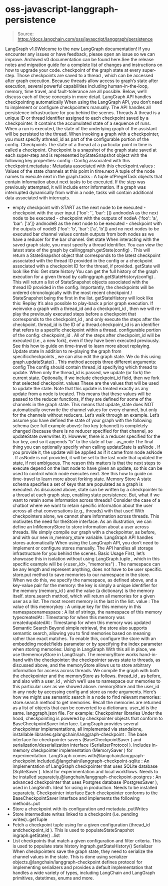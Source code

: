 # oss-javascript-langgraph-persistence

> Source: https://docs.langchain.com/oss/javascript/langgraph/persistence

LangGraph v1.0Welcome to the new LangGraph documentation! If you encounter any issues or have feedback, please open an issue so we can improve. Archived v0 documentation can be found here.See the release notes and migration guide for a complete list of changes and instructions on how to upgrade your code.
checkpoint
of the graph state at every super-step. Those checkpoints are saved to a thread
, which can be accessed after graph execution. Because threads
allow access to graph’s state after execution, several powerful capabilities including human-in-the-loop, memory, time travel, and fault-tolerance are all possible. Below, we’ll discuss each of these concepts in more detail.
LangGraph API handles checkpointing automatically
When using the LangGraph API, you don’t need to implement or configure checkpointers manually. The API handles all persistence infrastructure for you behind the scenes.
Threads
A thread is a unique ID or thread identifier assigned to each checkpoint saved by a checkpointer. It contains the accumulated state of a sequence of runs. When a run is executed, the state of the underlying graph of the assistant will be persisted to the thread. When invoking a graph with a checkpointer, you must specify athread_id
as part of the configurable
portion of the config.
Checkpoints
The state of a thread at a particular point in time is called a checkpoint. Checkpoint is a snapshot of the graph state saved at each super-step and is represented byStateSnapshot
object with the following key properties:
config
: Config associated with this checkpoint.metadata
: Metadata associated with this checkpoint.values
: Values of the state channels at this point in time.next
A tuple of the node names to execute next in the graph.tasks
: A tuple ofPregelTask
objects that contain information about next tasks to be executed. If the step was previously attempted, it will include error information. If a graph was interrupted dynamically from within a node, tasks will contain additional data associated with interrupts.
- empty checkpoint with
START
as the next node to be executed - checkpoint with the user input
{'foo': '', 'bar': []}
andnodeA
as the next node to be executed - checkpoint with the outputs of
nodeA
{'foo': 'a', 'bar': ['a']}
andnodeB
as the next node to be executed - checkpoint with the outputs of
nodeB
{'foo': 'b', 'bar': ['a', 'b']}
and no next nodes to be executed
bar
channel values contain outputs from both nodes as we have a reducer for the bar
channel.
Get state
When interacting with the saved graph state, you must specify a thread identifier. You can view the latest state of the graph by callinggraph.getState(config)
. This will return a StateSnapshot
object that corresponds to the latest checkpoint associated with the thread ID provided in the config or a checkpoint associated with a checkpoint ID for the thread, if provided.
getState
will look like this:
Get state history
You can get the full history of the graph execution for a given thread by callinggraph.getStateHistory(config)
. This will return a list of StateSnapshot
objects associated with the thread ID provided in the config. Importantly, the checkpoints will be ordered chronologically with the most recent checkpoint / StateSnapshot
being the first in the list.
getStateHistory
will look like this:
Replay
It’s also possible to play-back a prior graph execution. If weinvoke
a graph with a thread_id
and a checkpoint_id
, then we will re-play the previously executed steps before a checkpoint that corresponds to the checkpoint_id
, and only execute the steps after the checkpoint.
thread_id
is the ID of a thread.checkpoint_id
is an identifier that refers to a specific checkpoint within a thread.
configurable
portion of the config:
checkpoint_id
. All of the steps after checkpoint_id
will be executed (i.e., a new fork), even if they have been executed previously. See this how to guide on time-travel to learn more about replaying.
Update state
In addition to re-playing the graph from specificcheckpoints
, we can also edit the graph state. We do this using graph.updateState()
. This method accepts three different arguments:
config
The config should contain thread_id
specifying which thread to update. When only the thread_id
is passed, we update (or fork) the current state. Optionally, if we include checkpoint_id
field, then we fork that selected checkpoint.
values
These are the values that will be used to update the state. Note that this update is treated exactly as any update from a node is treated. This means that these values will be passed to the reducer functions, if they are defined for some of the channels in the graph state. This means that update_state
does NOT automatically overwrite the channel values for every channel, but only for the channels without reducers. Let’s walk through an example.
Let’s assume you have defined the state of your graph with the following schema (see full example above):
foo
key (channel) is completely changed (because there is no reducer specified for that channel, so updateState
overwrites it). However, there is a reducer specified for the bar
key, and so it appends "b"
to the state of bar
.
as_node
The final thing you can optionally specify when calling updateState
is asNode
. If you provide it, the update will be applied as if it came from node asNode
. If asNode
is not provided, it will be set to the last node that updated the state, if not ambiguous. The reason this matters is that the next steps to execute depend on the last node to have given an update, so this can be used to control which node executes next. See this how to guide on time-travel to learn more about forking state.
Memory Store
A state schema specifies a set of keys that are populated as a graph is executed. As discussed above, state can be written by a checkpointer to a thread at each graph step, enabling state persistence. But, what if we want to retain some information across threads? Consider the case of a chatbot where we want to retain specific information about the user across all chat conversations (e.g., threads) with that user! With checkpointers alone, we cannot share information across threads. This motivates the need for theStore
interface. As an illustration, we can define an InMemoryStore
to store information about a user across threads. We simply compile our graph with a checkpointer, as before, and with our new in_memory_store
variable.
LangGraph API handles stores automatically
When using the LangGraph API, you don’t need to implement or configure stores manually. The API handles all storage infrastructure for you behind the scenes.
Basic Usage
First, let’s showcase this in isolation without using LangGraph.tuple
, which in this specific example will be (<user_id>, "memories")
. The namespace can be any length and represent anything, does not have to be user specific.
store.put
method to save memories to our namespace in the store. When we do this, we specify the namespace, as defined above, and a key-value pair for the memory: the key is simply a unique identifier for the memory (memory_id
) and the value (a dictionary) is the memory itself.
store.search
method, which will return all memories for a given user as a list. The most recent memory is the last in the list.
value
: The value of this memorykey
: A unique key for this memory in this namespacenamespace
: A list of strings, the namespace of this memory typecreatedAt
: Timestamp for when this memory was createdupdatedAt
: Timestamp for when this memory was updated
Semantic Search
Beyond simple retrieval, the store also supports semantic search, allowing you to find memories based on meaning rather than exact matches. To enable this, configure the store with an embedding model:fields
parameter or by specifying the index
parameter when storing memories:
Using in LangGraph
With this all in place, we use thememoryStore
in LangGraph. The memoryStore
works hand-in-hand with the checkpointer: the checkpointer saves state to threads, as discussed above, and the memoryStore
allows us to store arbitrary information for access across threads. We compile the graph with both the checkpointer and the memoryStore
as follows.
thread_id
, as before, and also with a user_id
, which we’ll use to namespace our memories to this particular user as we showed above.
memoryStore
and the user_id
in any node by accessing config
and store
as node arguments. Here’s how we might use semantic search in a node to find relevant memories:
store.search
method to get memories. Recall the memories are returned as a list of objects that can be converted to a dictionary.
user_id
is the same.
langgraph.json
file. For example:
Checkpointer libraries
Under the hood, checkpointing is powered by checkpointer objects that conform to BaseCheckpointSaver interface. LangGraph provides several checkpointer implementations, all implemented via standalone, installable libraries:@langchain/langgraph-checkpoint
: The base interface for checkpointer savers (BaseCheckpointSaver
) and serialization/deserialization interface (SerializerProtocol
). Includes in-memory checkpointer implementation (MemorySaver
) for experimentation. LangGraph comes with@langchain/langgraph-checkpoint
included.@langchain/langgraph-checkpoint-sqlite
: An implementation of LangGraph checkpointer that uses SQLite database (SqliteSaver
). Ideal for experimentation and local workflows. Needs to be installed separately.@langchain/langgraph-checkpoint-postgres
: An advanced checkpointer that uses Postgres database (PostgresSaver
), used in LangSmith. Ideal for using in production. Needs to be installed separately.
Checkpointer interface
Each checkpointer conforms to the BaseCheckpointSaver interface and implements the following methods:.put
- Store a checkpoint with its configuration and metadata..putWrites
- Store intermediate writes linked to a checkpoint (i.e. pending writes)..getTuple
- Fetch a checkpoint tuple using for a given configuration (thread_id
andcheckpoint_id
). This is used to populateStateSnapshot
ingraph.getState()
..list
- List checkpoints that match a given configuration and filter criteria. This is used to populate state history ingraph.getStateHistory()
Serializer
When checkpointers save the graph state, they need to serialize the channel values in the state. This is done using serializer objects.@langchain/langgraph-checkpoint
defines protocol for implementing serializers and provides a default implementation that handles a wide variety of types, including LangChain and LangGraph primitives, datetimes, enums and more.